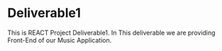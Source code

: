 # Deliverable1
This is REACT Project Deliverable1. In This deliverable we are providing Front-End of our Music Application.
